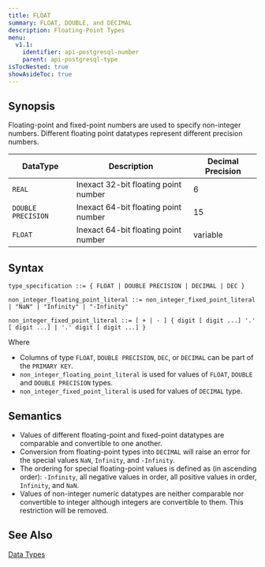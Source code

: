 ```yaml
---
title: FLOAT
summary: FLOAT, DOUBLE, and DECIMAL
description: Floating-Point Types
menu:
  v1.1:
    identifier: api-postgresql-number
    parent: api-postgresql-type
isTocNested: true
showAsideToc: true
---
```


## Synopsis
Floating-point and fixed-point numbers are used to specify non-integer numbers. Different floating point datatypes represent different precision numbers.

DataType | Description | Decimal Precision |
---------|-----|-----|
`REAL` | Inexact 32-bit floating point number | 6 |
`DOUBLE PRECISION` | Inexact 64-bit floating point number | 15 |
`FLOAT` | Inexact 64-bit floating point number | variable |

## Syntax

```
type_specification ::= { FLOAT | DOUBLE PRECISION | DECIMAL | DEC }

non_integer_floating_point_literal ::= non_integer_fixed_point_literal | "NaN" | "Infinity" | "-Infinity"

non_integer_fixed_point_literal ::= [ + | - ] { digit [ digit ...] '.' [ digit ...] | '.' digit [ digit ...] }

```

Where

- Columns of type `FLOAT`, `DOUBLE PRECISION`, `DEC`, or `DECIMAL` can be part of the `PRIMARY KEY`.
- `non_integer_floating_point_literal` is used for values of `FLOAT`, `DOUBLE` and `DOUBLE PRECISION` types.
- `non_integer_fixed_point_literal` is used for values of `DECIMAL` type.

## Semantics

- Values of different floating-point and fixed-point datatypes are comparable and convertible to one another.
- Conversion from floating-point types into `DECIMAL` will raise an error for the special values `NaN`, `Infinity`, and `-Infinity`.
- The ordering for special floating-point values is defined as (in ascending order): `-Infinity`, all negative values in order, all positive values in order, `Infinity`, and `NaN`.
- Values of non-integer numeric datatypes are neither comparable nor convertible to integer although integers are convertible to them. This restriction will be removed.

## See Also

[Data Types](../type)
